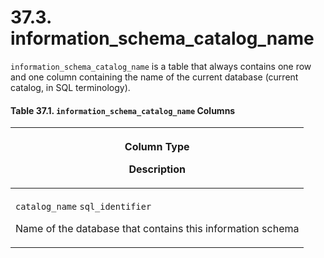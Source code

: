 # 37.3. information\_schema\_catalog\_name

`information_schema_catalog_name` is a table that always contains one row and one column containing the name of the current database (current catalog, in SQL terminology).

#### **Table 37.1. `information_schema_catalog_name` Columns**

| <p>Column Type</p><p>Description</p>                                                                                          |
| ----------------------------------------------------------------------------------------------------------------------------- |
| <p><code>catalog_name</code> <code>sql_identifier</code></p><p>Name of the database that contains this information schema</p> |
